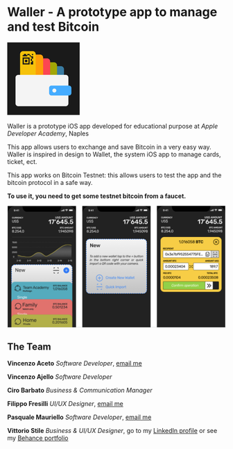 # Waller - A prototype app to manage and test Bitcoin

![alt Waller icon](https://github.com/vinzaceto/madeInChain/blob/master/Waller/Waller/Assets.xcassets/AppIcon.appiconset/wallerIcon-83.5%402x.png)

Waller is a prototype iOS app developed for educational purpose at _Apple Developer Academy_, Naples

This app allows users to exchange and save Bitcoin in a very easy way. Waller is inspired in design to Wallet, the system iOS app to manage cards, ticket, ect.

This app works on Bitcoin Testnet: this allows users to test the app and the bitcoin protocol in a safe way.

**To use it, you need to get some testnet bitcoin from a faucet.**

![alt Waller screenshot](https://github.com/vinzaceto/madeInChain/blob/master/Screen%20Shot%202018-04-12%20at%2009.30.54.png)



**The Team**
-----

**Vincenzo Aceto** _Software Developer_, [email me](mailTo://vinc.aceto@gmail.com)

**Vincenzo Ajello** _Software Developer_

**Ciro Barbato** _Business & Communication Manager_

**Filippo Fresilli** _UI/UX Designer_, [email me](mailTo://filippo.fresilli@gmail.com)

**Pasquale Mauriello** _Software Developer_, [email me](mailTo://www9@cpn.it)

**Vittorio Stile** _Business & UI/UX Designer_, go to my [LinkedIn profile](https://www.linkedin.com/in/vittoriostile/) or see my [Behance portfolio](https://www.behance.net/vittoriostile)




